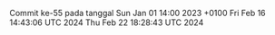 Commit ke-55 pada tanggal Sun Jan 01 14:00 2023 +0100
Fri Feb 16 14:43:06 UTC 2024
Thu Feb 22 18:28:43 UTC 2024
